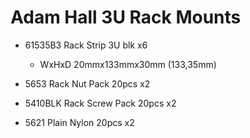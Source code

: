 # Adam Hall 3U Rack Mounts

 - 61535B3 Rack Strip 3U blk x6
   - WxHxD 20mmx133mmx30mm (133,35mm)

 - 5653 Rack Nut Pack 20pcs x2

 - 5410BLK Rack Screw Pack 20pcs x2

 - 5621 Plain Nylon 20pcs x2